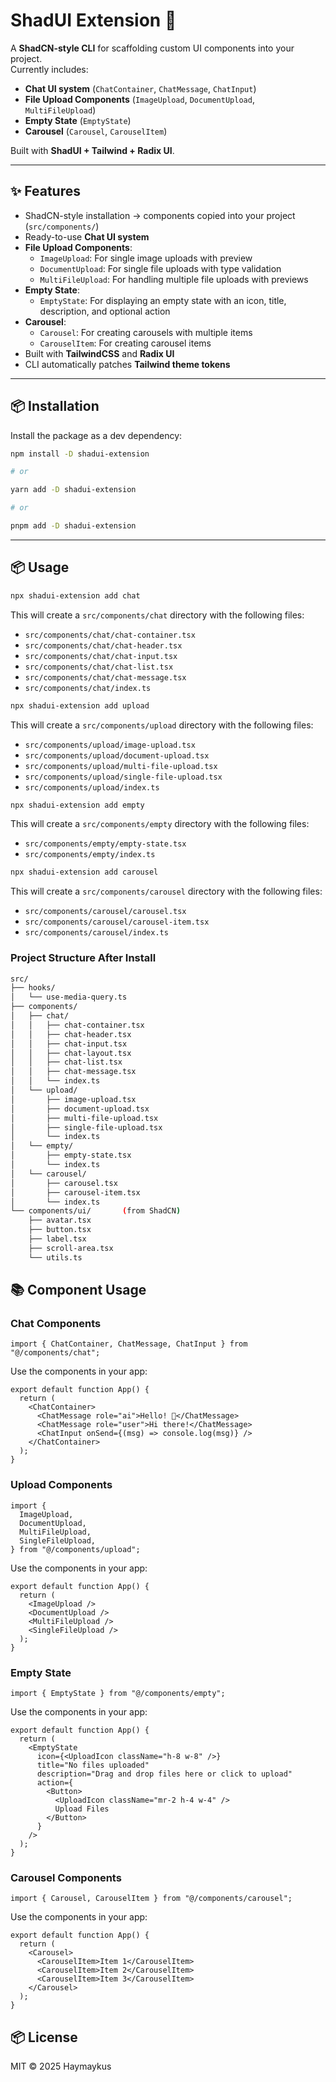 # ShadUI Extension 🚀

A **ShadCN-style CLI** for scaffolding custom UI components into your project.  
Currently includes:

- **Chat UI system** (`ChatContainer`, `ChatMessage`, `ChatInput`)
- **File Upload Components** (`ImageUpload`, `DocumentUpload`, `MultiFileUpload`)
- **Empty State** (`EmptyState`)
- **Carousel** (`Carousel`, `CarouselItem`)

Built with **ShadUI + Tailwind + Radix UI**.

---

## ✨ Features

- ShadCN-style installation → components copied into your project (`src/components/`)
- Ready-to-use **Chat UI system**
- **File Upload Components**:
  - `ImageUpload`: For single image uploads with preview
  - `DocumentUpload`: For single file uploads with type validation
  - `MultiFileUpload`: For handling multiple file uploads with previews
- **Empty State**:
  - `EmptyState`: For displaying an empty state with an icon, title, description, and optional action
- **Carousel**:
  - `Carousel`: For creating carousels with multiple items
  - `CarouselItem`: For creating carousel items
- Built with **TailwindCSS** and **Radix UI**
- CLI automatically patches **Tailwind theme tokens**

---

## 📦 Installation

Install the package as a dev dependency:

```bash
npm install -D shadui-extension

# or

yarn add -D shadui-extension

# or

pnpm add -D shadui-extension
```

---

## 📦 Usage

```bash
npx shadui-extension add chat
```

This will create a `src/components/chat` directory with the following files:

- `src/components/chat/chat-container.tsx`
- `src/components/chat/chat-header.tsx`
- `src/components/chat/chat-input.tsx`
- `src/components/chat/chat-list.tsx`
- `src/components/chat/chat-message.tsx`
- `src/components/chat/index.ts`

```bash
npx shadui-extension add upload
```

This will create a `src/components/upload` directory with the following files:

- `src/components/upload/image-upload.tsx`
- `src/components/upload/document-upload.tsx`
- `src/components/upload/multi-file-upload.tsx`
- `src/components/upload/single-file-upload.tsx`
- `src/components/upload/index.ts`

```bash
npx shadui-extension add empty
```

This will create a `src/components/empty` directory with the following files:

- `src/components/empty/empty-state.tsx`
- `src/components/empty/index.ts`

```bash
npx shadui-extension add carousel
```

This will create a `src/components/carousel` directory with the following files:

- `src/components/carousel/carousel.tsx`
- `src/components/carousel/carousel-item.tsx`
- `src/components/carousel/index.ts`

### Project Structure After Install

```bash
src/
├── hooks/
│   └── use-media-query.ts
├── components/
│   ├── chat/
│   │   ├── chat-container.tsx
│   │   ├── chat-header.tsx
│   │   ├── chat-input.tsx
│   │   ├── chat-layout.tsx
│   │   ├── chat-list.tsx
│   │   ├── chat-message.tsx
│   │   └── index.ts
│   └── upload/
│       ├── image-upload.tsx
│       ├── document-upload.tsx
│       ├── multi-file-upload.tsx
│       ├── single-file-upload.tsx
│       └── index.ts
│   └── empty/
│       ├── empty-state.tsx
│       └── index.ts
│   └── carousel/
│       ├── carousel.tsx
│       ├── carousel-item.tsx
│       └── index.ts
└── components/ui/       (from ShadCN)
    ├── avatar.tsx
    ├── button.tsx
    ├── label.tsx
    ├── scroll-area.tsx
    └── utils.ts
```

## 📚 Component Usage

### Chat Components

```tsx
import { ChatContainer, ChatMessage, ChatInput } from "@/components/chat";
```

Use the components in your app:

```tsx
export default function App() {
  return (
    <ChatContainer>
      <ChatMessage role="ai">Hello! 👋</ChatMessage>
      <ChatMessage role="user">Hi there!</ChatMessage>
      <ChatInput onSend={(msg) => console.log(msg)} />
    </ChatContainer>
  );
}
```

### Upload Components

```tsx
import {
  ImageUpload,
  DocumentUpload,
  MultiFileUpload,
  SingleFileUpload,
} from "@/components/upload";
```

Use the components in your app:

```tsx
export default function App() {
  return (
    <ImageUpload />
    <DocumentUpload />
    <MultiFileUpload />
    <SingleFileUpload />
  );
}
```

### Empty State

```tsx
import { EmptyState } from "@/components/empty";
```

Use the components in your app:

```tsx
export default function App() {
  return (
    <EmptyState
      icon={<UploadIcon className="h-8 w-8" />}
      title="No files uploaded"
      description="Drag and drop files here or click to upload"
      action={
        <Button>
          <UploadIcon className="mr-2 h-4 w-4" />
          Upload Files
        </Button>
      }
    />
  );
}
```

### Carousel Components

```tsx
import { Carousel, CarouselItem } from "@/components/carousel";
```

Use the components in your app:

```tsx
export default function App() {
  return (
    <Carousel>
      <CarouselItem>Item 1</CarouselItem>
      <CarouselItem>Item 2</CarouselItem>
      <CarouselItem>Item 3</CarouselItem>
    </Carousel>
  );
}
```

## 📦 License

MIT © 2025 Haymaykus
